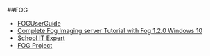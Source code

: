 ##FOG

* [FOGUserGuide](https://wiki.fogproject.org/wiki/index.php/FOGUserGuide)
* [Complete Fog Imaging server Tutorial with Fog 1.2.0 Windows 10](https://www.youtube.com/watch?v=w9XcSV_ybJw)
* [School IT Expert](https://www.schoolitexpert.com/network-tools/fog)
* [FOG Project](https://forums.fogproject.org/category/13/tutorials)
